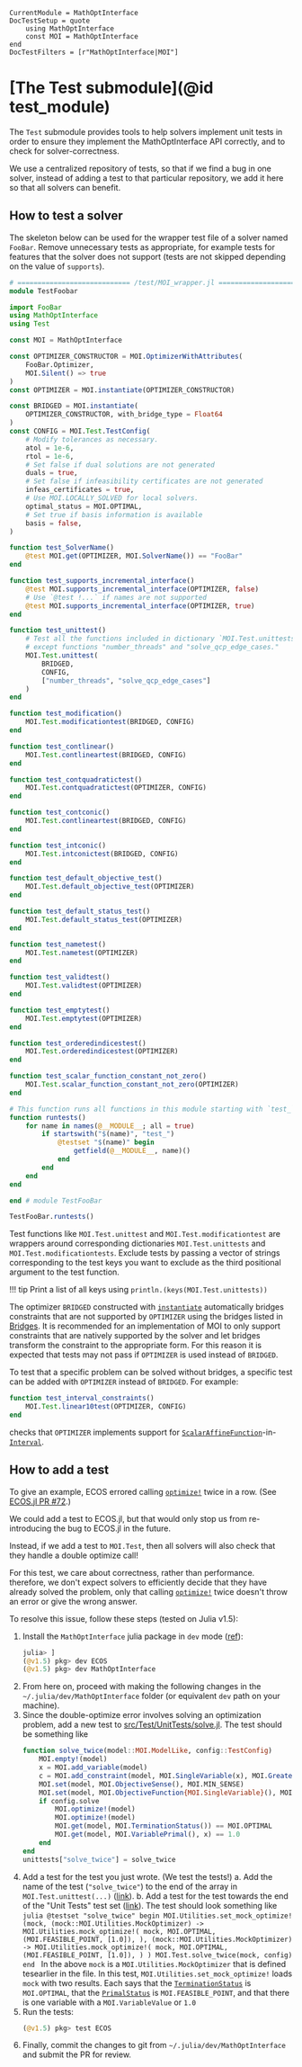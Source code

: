 ```@meta
CurrentModule = MathOptInterface
DocTestSetup = quote
    using MathOptInterface
    const MOI = MathOptInterface
end
DocTestFilters = [r"MathOptInterface|MOI"]
```

# [The Test submodule](@id test_module)

The `Test` submodule provides tools to help solvers implement unit tests in
order to ensure they implement the MathOptInterface API correctly, and to check
for solver-correctness.

We use a centralized repository of tests, so that if we find a bug in one
solver, instead of adding a test to that particular repository, we add it here
so that all solvers can benefit.

## How to test a solver

The skeleton below can be used for the wrapper test file of a solver named
`FooBar`. Remove unnecessary tests as appropriate, for example tests for
features that the solver does not support (tests are not skipped depending
on the value of `supports`).

```julia
# ============================ /test/MOI_wrapper.jl ============================
module TestFoobar

import FooBar
using MathOptInterface
using Test

const MOI = MathOptInterface

const OPTIMIZER_CONSTRUCTOR = MOI.OptimizerWithAttributes(
    FooBar.Optimizer,
    MOI.Silent() => true
)
const OPTIMIZER = MOI.instantiate(OPTIMIZER_CONSTRUCTOR)

const BRIDGED = MOI.instantiate(
    OPTIMIZER_CONSTRUCTOR, with_bridge_type = Float64
)
const CONFIG = MOI.Test.TestConfig(
    # Modify tolerances as necessary.
    atol = 1e-6,
    rtol = 1e-6,
    # Set false if dual solutions are not generated
    duals = true,
    # Set false if infeasibility certificates are not generated
    infeas_certificates = true,
    # Use MOI.LOCALLY_SOLVED for local solvers.
    optimal_status = MOI.OPTIMAL,
    # Set true if basis information is available
    basis = false,
)

function test_SolverName()
    @test MOI.get(OPTIMIZER, MOI.SolverName()) == "FooBar"
end

function test_supports_incremental_interface()
    @test MOI.supports_incremental_interface(OPTIMIZER, false)
    # Use `@test !...` if names are not supported
    @test MOI.supports_incremental_interface(OPTIMIZER, true)
end

function test_unittest()
    # Test all the functions included in dictionary `MOI.Test.unittests`,
    # except functions "number_threads" and "solve_qcp_edge_cases."
    MOI.Test.unittest(
        BRIDGED,
        CONFIG,
        ["number_threads", "solve_qcp_edge_cases"]
    )
end

function test_modification()
    MOI.Test.modificationtest(BRIDGED, CONFIG)
end

function test_contlinear()
    MOI.Test.contlineartest(BRIDGED, CONFIG)
end

function test_contquadratictest()
    MOI.Test.contquadratictest(OPTIMIZER, CONFIG)
end

function test_contconic()
    MOI.Test.contlineartest(BRIDGED, CONFIG)
end

function test_intconic()
    MOI.Test.intconictest(BRIDGED, CONFIG)
end

function test_default_objective_test()
    MOI.Test.default_objective_test(OPTIMIZER)
end

function test_default_status_test()
    MOI.Test.default_status_test(OPTIMIZER)
end

function test_nametest()
    MOI.Test.nametest(OPTIMIZER)
end

function test_validtest()
    MOI.Test.validtest(OPTIMIZER)
end

function test_emptytest()
    MOI.Test.emptytest(OPTIMIZER)
end

function test_orderedindicestest()
    MOI.Test.orderedindicestest(OPTIMIZER)
end

function test_scalar_function_constant_not_zero()
    MOI.Test.scalar_function_constant_not_zero(OPTIMIZER)
end

# This function runs all functions in this module starting with `test_`.
function runtests()
    for name in names(@__MODULE__; all = true)
        if startswith("$(name)", "test_")
            @testset "$(name)" begin
                getfield(@__MODULE__, name)()
            end
        end
    end
end

end # module TestFooBar

TestFooBar.runtests()
```

Test functions like `MOI.Test.unittest` and `MOI.Test.modificationtest` are
wrappers around corresponding dictionaries `MOI.Test.unittests` and
`MOI.Test.modificationtests`. Exclude tests by passing a vector of strings
corresponding to the test keys you want to exclude as the third positional
argument to the test function.

!!! tip
     Print a list of all keys using `println.(keys(MOI.Test.unittests))`

The optimizer `BRIDGED` constructed with [`instantiate`](@ref)
automatically bridges constraints that are not supported by `OPTIMIZER`
using the bridges listed in [Bridges](@ref). It is recommended for an
implementation of MOI to only support constraints that are natively supported
by the solver and let bridges transform the constraint to the appropriate form.
For this reason it is expected that tests may not pass if `OPTIMIZER` is used
instead of `BRIDGED`.

To test that a specific problem can be solved without bridges, a specific test
can be added with `OPTIMIZER` instead of `BRIDGED`. For example:
```julia
function test_interval_constraints()
    MOI.Test.linear10test(OPTIMIZER, CONFIG)
end
```
checks that `OPTIMIZER` implements support for
[`ScalarAffineFunction`](@ref)-in-[`Interval`](@ref).

## How to add a test

To give an example, ECOS errored calling [`optimize!`](@ref) twice in a row.
(See [ECOS.jl PR #72](https://github.com/jump-dev/ECOS.jl/pull/72).)

We could add a test to ECOS.jl, but that would only stop us from re-introducing
the bug to ECOS.jl in the future.

Instead, if we add a test to `MOI.Test`, then all solvers will also check that
they handle a double optimize call!

For this test, we care about correctness, rather than performance. therefore, we
don't expect solvers to efficiently decide that they have already solved the
problem, only that calling [`optimize!`](@ref) twice doesn't throw an error or
give the wrong answer.

To resolve this issue, follow these steps (tested on Julia v1.5):

1. Install the `MathOptInterface` julia package in `dev` mode
   ([ref](https://julialang.github.io/Pkg.jl/v1/managing-packages/#developing-1)):
   ```julia
   julia> ]
   (@v1.5) pkg> dev ECOS
   (@v1.5) pkg> dev MathOptInterface
   ```
2. From here on, proceed with making the following changes in the
   `~/.julia/dev/MathOptInterface` folder (or equivalent `dev` path on your
   machine).
3. Since the double-optimize error involves solving an optimization problem,
   add a new test to [src/Test/UnitTests/solve.jl](https://github.com/jump-dev/MathOptInterface.jl/blob/master/src/Test/UnitTests/solve.jl).
   The test should be something like
   ```julia
   function solve_twice(model::MOI.ModelLike, config::TestConfig)
       MOI.empty!(model)
       x = MOI.add_variable(model)
       c = MOI.add_constraint(model, MOI.SingleVariable(x), MOI.GreaterThan(1.0))
       MOI.set(model, MOI.ObjectiveSense(), MOI.MIN_SENSE)
       MOI.set(model, MOI.ObjectiveFunction{MOI.SingleVariable}(), MOI.SingleVariable(x))
       if config.solve
           MOI.optimize!(model)
           MOI.optimize!(model)
           MOI.get(model, MOI.TerminationStatus()) == MOI.OPTIMAL
           MOI.get(model, MOI.VariablePrimal(), x) == 1.0
       end
   end
   unittests["solve_twice"] = solve_twice
   ```
2. Add a test for the test you just wrote. (We test the tests!)
   a. Add the name of the test (`"solve_twice"`) to the end of the array in
      `MOI.Test.unittest(...)` ([link](https://github.com/jump-dev/MathOptInterface.jl/blob/7543afe4b5151cf36bbd18181c1bb5c83266ae2f/test/Test/unit.jl#L51-L52)).
    b. Add a test for the test towards the end of the "Unit Tests" test set
       ([link](https://github.com/jump-dev/MathOptInterface.jl/blob/7543afe4b5151cf36bbd18181c1bb5c83266ae2f/test/Test/unit.jl#L394)).
       The test should look something like
       ```julia
       @testset "solve_twice" begin
        MOI.Utilities.set_mock_optimize!(mock,
            (mock::MOI.Utilities.MockOptimizer) -> MOI.Utilities.mock_optimize!(
                mock,
                MOI.OPTIMAL,
                (MOI.FEASIBLE_POINT, [1.0]),
            ),
            (mock::MOI.Utilities.MockOptimizer) -> MOI.Utilities.mock_optimize!(
                mock,
                MOI.OPTIMAL,
                (MOI.FEASIBLE_POINT, [1.0]),
                )
            )
            MOI.Test.solve_twice(mock, config)
        end
        ```
        In the above `mock` is a `MOI.Utilities.MockOptimizer` that is defined
        tesearlier in the file. In this test, `MOI.Utilities.set_mock_optimize!` loads
        `mock` with two results. Each says that the
        [`TerminationStatus`](@ref) is `MOI.OPTIMAL`, that the
        [`PrimalStatus`](@ref) is `MOI.FEASIBLE_POINT`, and that there is one
        variable with a `MOI.VariableValue` or `1.0`
3. Run the tests:
   ```julia
   (@v1.5) pkg> test ECOS
   ```
4. Finally, commit the changes to git from `~/.julia/dev/MathOptInterface` and
   submit the PR for review.
